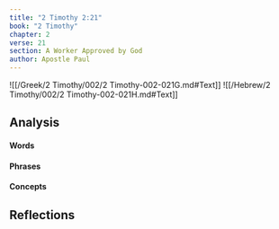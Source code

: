 ```yaml
---
title: "2 Timothy 2:21"
book: "2 Timothy"
chapter: 2
verse: 21
section: A Worker Approved by God
author: Apostle Paul
---
```

![[/Greek/2 Timothy/002/2 Timothy-002-021G.md#Text]]
![[/Hebrew/2 Timothy/002/2 Timothy-002-021H.md#Text]]

## Analysis

#### Words

#### Phrases

#### Concepts

## Reflections

